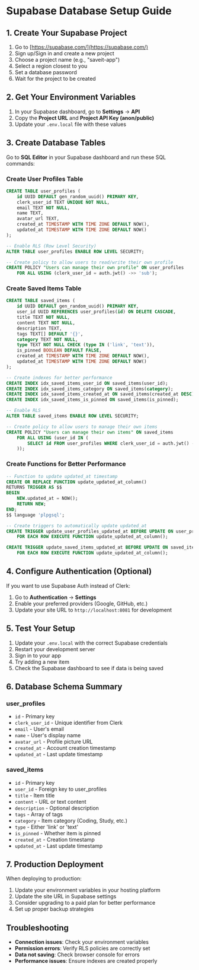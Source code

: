 # Supabase Database Setup Guide

## 1. Create Your Supabase Project

1. Go to [https://supabase.com/](https://supabase.com/)
2. Sign up/Sign in and create a new project
3. Choose a project name (e.g., "saveit-app")
4. Select a region closest to you
5. Set a database password
6. Wait for the project to be created

## 2. Get Your Environment Variables

1. In your Supabase dashboard, go to **Settings** → **API**
2. Copy the **Project URL** and **Project API Key (anon/public)**
3. Update your `.env.local` file with these values

## 3. Create Database Tables

Go to **SQL Editor** in your Supabase dashboard and run these SQL commands:

### Create User Profiles Table

```sql
CREATE TABLE user_profiles (
    id UUID DEFAULT gen_random_uuid() PRIMARY KEY,
    clerk_user_id TEXT UNIQUE NOT NULL,
    email TEXT NOT NULL,
    name TEXT,
    avatar_url TEXT,
    created_at TIMESTAMP WITH TIME ZONE DEFAULT NOW(),
    updated_at TIMESTAMP WITH TIME ZONE DEFAULT NOW()
);

-- Enable RLS (Row Level Security)
ALTER TABLE user_profiles ENABLE ROW LEVEL SECURITY;

-- Create policy to allow users to read/write their own profile
CREATE POLICY "Users can manage their own profile" ON user_profiles
    FOR ALL USING (clerk_user_id = auth.jwt() ->> 'sub');
```

### Create Saved Items Table

```sql
CREATE TABLE saved_items (
    id UUID DEFAULT gen_random_uuid() PRIMARY KEY,
    user_id UUID REFERENCES user_profiles(id) ON DELETE CASCADE,
    title TEXT NOT NULL,
    content TEXT NOT NULL,
    description TEXT,
    tags TEXT[] DEFAULT '{}',
    category TEXT NOT NULL,
    type TEXT NOT NULL CHECK (type IN ('link', 'text')),
    is_pinned BOOLEAN DEFAULT FALSE,
    created_at TIMESTAMP WITH TIME ZONE DEFAULT NOW(),
    updated_at TIMESTAMP WITH TIME ZONE DEFAULT NOW()
);

-- Create indexes for better performance
CREATE INDEX idx_saved_items_user_id ON saved_items(user_id);
CREATE INDEX idx_saved_items_category ON saved_items(category);
CREATE INDEX idx_saved_items_created_at ON saved_items(created_at DESC);
CREATE INDEX idx_saved_items_is_pinned ON saved_items(is_pinned);

-- Enable RLS
ALTER TABLE saved_items ENABLE ROW LEVEL SECURITY;

-- Create policy to allow users to manage their own items
CREATE POLICY "Users can manage their own items" ON saved_items
    FOR ALL USING (user_id IN (
        SELECT id FROM user_profiles WHERE clerk_user_id = auth.jwt() ->> 'sub'
    ));
```

### Create Functions for Better Performance

```sql
-- Function to update updated_at timestamp
CREATE OR REPLACE FUNCTION update_updated_at_column()
RETURNS TRIGGER AS $$
BEGIN
    NEW.updated_at = NOW();
    RETURN NEW;
END;
$$ language 'plpgsql';

-- Create triggers to automatically update updated_at
CREATE TRIGGER update_user_profiles_updated_at BEFORE UPDATE ON user_profiles
    FOR EACH ROW EXECUTE FUNCTION update_updated_at_column();

CREATE TRIGGER update_saved_items_updated_at BEFORE UPDATE ON saved_items
    FOR EACH ROW EXECUTE FUNCTION update_updated_at_column();
```

## 4. Configure Authentication (Optional)

If you want to use Supabase Auth instead of Clerk:

1. Go to **Authentication** → **Settings**
2. Enable your preferred providers (Google, GitHub, etc.)
3. Update your site URL to `http://localhost:8081` for development

## 5. Test Your Setup

1. Update your `.env.local` with the correct Supabase credentials
2. Restart your development server
3. Sign in to your app
4. Try adding a new item
5. Check the Supabase dashboard to see if data is being saved

## 6. Database Schema Summary

### user_profiles

- `id` - Primary key
- `clerk_user_id` - Unique identifier from Clerk
- `email` - User's email
- `name` - User's display name
- `avatar_url` - Profile picture URL
- `created_at` - Account creation timestamp
- `updated_at` - Last update timestamp

### saved_items

- `id` - Primary key
- `user_id` - Foreign key to user_profiles
- `title` - Item title
- `content` - URL or text content
- `description` - Optional description
- `tags` - Array of tags
- `category` - Item category (Coding, Study, etc.)
- `type` - Either 'link' or 'text'
- `is_pinned` - Whether item is pinned
- `created_at` - Creation timestamp
- `updated_at` - Last update timestamp

## 7. Production Deployment

When deploying to production:

1. Update your environment variables in your hosting platform
2. Update the site URL in Supabase settings
3. Consider upgrading to a paid plan for better performance
4. Set up proper backup strategies

## Troubleshooting

- **Connection issues**: Check your environment variables
- **Permission errors**: Verify RLS policies are correctly set
- **Data not saving**: Check browser console for errors
- **Performance issues**: Ensure indexes are created properly
